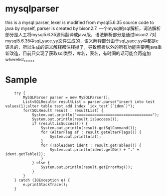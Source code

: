 # mysqlparser
this is a mysql parser, lexer is modified from mysql5.6.35 source code to java by myself, parser is created by bison2.7.
一个mysql的sql解析，词法解析部分是人工将mysql5.6.35源码翻译成java版，语法解析部分是通过bison2.7对mysql5.6.35中sql_yacc.yy文件生成的，语义解释部分由于sql_yacc.yy中都是c语言的，所以生成的语义解释都注释掉了，导致解析以外的所有功能需要用java重新改造，目前只实现了获取sql类型，库名，表名，有时间的话可能会再追加wherelist。。。。。

# Sample
		
		try {
			MySQLParser parser = new MySQLParser();
			List<SQLResult> resultList = parser.parse("insert into test values(1);alter table test add index `idx_test`(`idnm`)");
			for(SQLResult result : resultList) {
				System.out.println("==================================");
				System.out.println(result.isSuccess());
				if (result.isSuccess()) {
					System.out.println(result.getSqlCommand());
					for (AlterFlag af : result.getAlterFlags()) {
						System.out.println(af);
					}
					for (TableIdent ident : result.getTables()) {
						System.out.println(ident.getDb() + "." + ident.getTable());
					}
				} else {
					System.out.println(result.getErrorMsg());
				}
			}
		} catch (IOException e) {
			e.printStackTrace();
		}
	
